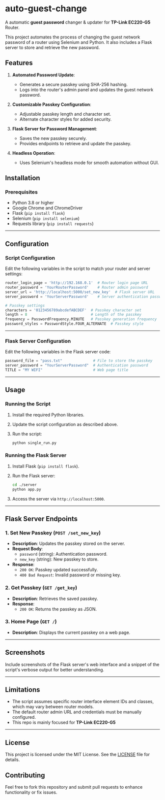 # auto-guest-change
A automatic **guest password** changer &amp; updater for **TP-Link EC220-G5** Router.

This project automates the process of changing the guest network password of a router using Selenium and Python. It also includes a Flask server to store and retrieve the new password.


## Features

1. **Automated Password Update**:
   - Generates a secure passkey using SHA-256 hashing.
   - Logs into the router's admin panel and updates the guest network password.

2. **Customizable Passkey Configuration**:
   - Adjustable passkey length and character set.
   - Alternate character styles for added security.

3. **Flask Server for Password Management**:
   - Saves the new passkey securely.
   - Provides endpoints to retrieve and update the passkey.

4. **Headless Operation**:
   - Uses Selenium's headless mode for smooth automation without GUI.

## Installation

### Prerequisites

- Python 3.8 or higher
- Google Chrome and ChromeDriver
- Flask (`pip install flask`)
- Selenium (`pip install selenium`)
- Requests library (`pip install requests`)

---

## Configuration

### Script Configuration

Edit the following variables in the script to match your router and server settings:

```python
router_login_page = 'http://192.168.0.1'  # Router login page URL
router_password = 'YourRouterPassword'    # Router admin password
server_url = 'http://localhost:5000/set_new_key'  # Flask server URL
server_password = 'YourServerPassword'    # Server authentication password

# Passkey settings
characters = '0123456789abcdefABCDEF'  # Passkey character set
length = 8                             # Length of the passkey
frequency = PasswordFrequency.MINUTE   # Passkey generation frequency
password_styles = PasswordStyle.FOUR_ALTERNATE  # Passkey style
```

---

### Flask Server Configuration

Edit the following variables in the Flask server code:

```python
password_file = "pass.txt"              # File to store the passkey
server_password = "YourServerPassword"  # Authentication password
TITLE = "MY WIFI"                       # Web page title
```

---

## Usage

### Running the Script

1. Install the required Python libraries.
2. Update the script configuration as described above.
3. Run the script:

   ```bash
   python single_run.py
   ```

### Running the Flask Server

1. Install Flask (`pip install flask`).
2. Run the Flask server:

   ```bash
   cd ./server
   python app.py
   ```

3. Access the server via `http://localhost:5000`.

---

## Flask Server Endpoints

### 1. **Set New Passkey** (`POST /set_new_key`)

- **Description**: Updates the passkey stored on the server.
- **Request Body**:
  - `password` (string): Authentication password.
  - `new_key` (string): New passkey to store.
- **Response**:
  - `200 OK`: Passkey updated successfully.
  - `400 Bad Request`: Invalid password or missing key.

### 2. **Get Passkey** (`GET /get_key`)

- **Description**: Retrieves the saved passkey.
- **Response**:
  - `200 OK`: Returns the passkey as JSON.

### 3. **Home Page** (`GET /`)

- **Description**: Displays the current passkey on a web page.

---

## Screenshots

Include screenshots of the Flask server's web interface and a snippet of the script's verbose output for better understanding.

---

## Limitations

- The script assumes specific router interface element IDs and classes, which may vary between router models.
- The default router admin URL and credentials must be manually configured.
- This repo is mainly focused for **TP-Link EC220-G5**
---

## License

This project is licensed under the MIT License. See the [LICENSE](LICENSE) file for details.

## Contributing

Feel free to fork this repository and submit pull requests to enhance functionality or fix issues.

